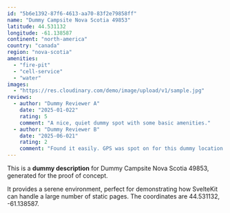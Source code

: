 ```yaml
---
id: "5b6e1392-87f6-4613-aa70-83f2e79858ff"
name: "Dummy Campsite Nova Scotia 49853"
latitude: 44.531132
longitude: -61.138587
continent: "north-america"
country: "canada"
region: "nova-scotia"
amenities:
  - "fire-pit"
  - "cell-service"
  - "water"
images:
  - "https://res.cloudinary.com/demo/image/upload/v1/sample.jpg"
reviews:
  - author: "Dummy Reviewer A"
    date: "2025-01-022"
    rating: 5
    comment: "A nice, quiet dummy spot with some basic amenities."
  - author: "Dummy Reviewer B"
    date: "2025-06-021"
    rating: 2
    comment: "Found it easily. GPS was spot on for this dummy location."
---
```


This is a **dummy description** for Dummy Campsite Nova Scotia 49853, generated for the proof of concept.

It provides a serene environment, perfect for demonstrating how SvelteKit can handle a large number of static pages. The coordinates are 44.531132, -61.138587.

